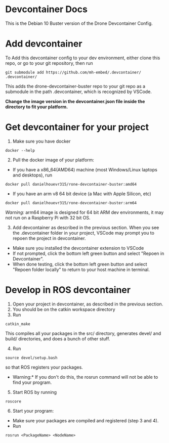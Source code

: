 # Devcontainer Docs

This is the Debian 10 Buster version of the Drone Devcontainer Config. 

# Add devcontainer

To Add this devcontainer config to your dev environment, either clone this repo, or go to your git repository, then run
```
git submodule add https://github.com/mh-embed/.devcontainer/ .devcontainer/
```
This adds the drone-devcontainer-buster repo to your git repo as a submodule in the path .devcontainer, which is recognized by VSCode.

**Change the image version in the devcontainer.json file inside the directory to fit your platform.**

# Get devcontainer for your project
1. Make sure you have docker
```
docker --help
```

2. Pull the docker image of your platform: 
- If you have a x86_64(AMD64) machine (most Windows/Linux laptops and desktops), run
```
docker pull danielhouevr315/rone-devcontainer-buster:amd64
```
- If you have an arm v8 64 bit device (a Mac with Apple Silicon, etc)
```
docker pull danielhouevr315/rone-devcontainer-buster:arm64
```
*Warning:* arm64 image is designed for 64 bit ARM dev environments, it may not run on a Raspberry Pi with 32 bit OS. 

3. Add devcontainer as described in the previous section. When you see the .devcontainer folder in your project, VSCode may prompt you to repoen the project in devcontainer. 
- Make sure you installed the devcontainer extension to VSCode
- If not prompted, click the bottom left green button and select "Repoen in Devcontainer". 
- When done testing, click the bottom left green button and select "Repoen folder locally" to return to your host machine in terminal. 

# Develop in ROS devcontainer
1. Open your project in devcontainer, as described in the previous section. 
2. You should be on the catkin workspace directory 
3. Run
```
catkin_make
```
This compiles all your packages in the src/ directory, generates devel/ and build/ directories, and does a bunch of other stuff. 

4. Run
```
source devel/setup.bash
```
so that ROS registers your packages.
* Warning:* If you don't do this, the rosrun command will not be able to find your program. 

5. Start ROS by running
```
roscore
```

6. Start your program: 
- Make sure your packages are compiled and registered (step 3 and 4).
- Run
```
rosrun <PackageName> <NodeName>
```
